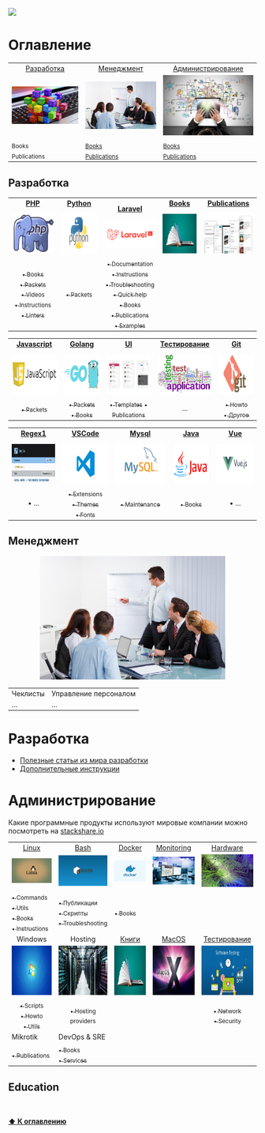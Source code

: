 ![](https://github.styleci.io/repos/7548986/shield?style=plastic)

# Оглавление
<table>
    <tr>
        <td align="center">
            <a href="#разработка">Разработка</a>
        </td>
        <td align="center">
            <a href="#менеджмент">Менеджмент</a>
        </td>
        <td align="center">
            <a href="#администрирование">Администрирование</a>
        </td>
    </tr>
    <tr>
        <td align="center">
            <a href="programming"><img src="Images/programming.jpg" width=300px;></a>
        </td>
        <td align="center">
            <a href="#management"><img src="Images/management.jpg" width=300px;></a>
        </td>
        <td align="center">
            <a href="#administration"><img src="Images/administration.jpg" width=300px;></a>
        </td> 
    </tr>
    <tr>
        <td>
            <sub>Books</sub><br/>
            <sub>Publications</sub>
        </td>
        <td>
            <sub><a href="/Management/Books/README.md">Books</a></sub><br/>
            <sub><a href="/Management/Publications/README.md">Publications</a></sub>
        </td>
        <td>
            <sub><a href="/Management/Books/README.md">Books</a></sub><br/>
            <sub><a href="/Management/Publications/README.md">Publications</a></sub>
        </td> 
    </tr>
</table>

## Разработка

<table>
    <tr>
        <td>
            <div align="center" style="height:30px">
                <a href="/Development/Laravel/README.md"><b>PHP</b></a>
            </div>
            <div align="center">
                <img src="Images/php.png" width="150" height="80">
            </div>
        </td>
        <td>
            <div align="center" style="height:30px">
                <a href="/Development/Python/.."><b>Python</b></a>
            </div>
            <div align="center">
                <img src="Images/python.jpg" width="150" height="80">
            </div>
        </td>
        <td>
            <div align="center" style="height:30px">
                <a href="/Development/Laravel/README.md"><b>Laravel</b></a>
            </div>
            <div align="center">
                <img src="Images/laravel.png" width="150">
            </div>
        </td>
        <td>
            <div align="center" style="height:30px">
                <a href="/Development/Books/README.md"><b>Books</b></a>
            </div>
            <div align="center">
                <img src="Images/books.jpg" width="150" height="80">
            </div>
        </td>
        <td>
            <div align="center" style="height:30px">
                <a href="/Development/Publications/README.md"><b>Publications</b></a>
            </div>
            <div align="center">
                <img src="Images/publications.png" width="150" height="80">
            </div>
        </td>
    </tr>
    <tr>
        <td align="center">
            <a href="/Development/PHP/Books/README.md"><sub>&bull; Books</sub></a><br/>
            <a href="/Development/PHP/Packets/README.md"><sub>&bull; Packets</sub></a><br/>
            <a href="/Development/PHP/Videos/README.md"><sub>&bull; Videos</sub></a></br>
            <a href="/Development/PHP/Instructions/README.md"><sub>&bull; Instructions</sub></a></br>
            <a href="/Development/PHP/Linters/README.md"><sub>&bull; Linters</sub></a></br>
        </td>
        <td align="center">
            <a href="/Development/Python/Packets/README.md"><sub>&bull; Packets</sub></a><br/>
        </td>
        <td align="center">
            <a href="/Development/Laravel/Documentation/README.md"><sub>&bull;  Documentation</sub></a><br/>
            <a href="/Development/Laravel/Instructions/"><sub>&bull;  Instructions</sub></a><br/>
            <a href="/Development/Laravel/Troubleshooting/README.md"><sub>&bull;  Troubleshooting</sub></a><br/>
            <a href="/Development/Laravel/QuickHelp/README.md"><sub>&bull;  Quick help</sub></a><br/>
            <a href="/Development/PHP/Books/README.md"><sub>&bull;  Books</sub></a><br/>
            <a href="/Development/Laravel/Publications/README.md"><sub>&bull;  Publications</sub></a><br/>
            <a href="/Development/Laravel/Examples/README.md"><sub>&bull;  Examples</sub></a>
        </td>
        <td align="center">
        </td>
    </tr>
    </table>
    <table>
    <tr>
        <td>
            <div align="center" style="height:30px">
                <a href="#"><b>Javascript</b></a>
            </div>
            <div align="center">
                <img src="Images/javascript.png" width="150" height="80">
            </div>
        </td>
        <td>
            <div align="center" style="height:30px">
                <a href="#"><b>Golang</b></a>
            </div>
            <div align="center">
                <img src="Images/golang.png" width="150" height="80">
            </div>
        </td>
        <td>
            <div align="center" style="height:30px">
                <a href="/Development/UI/README.md"><b>UI</b></a>
            </div>
            <div align="center">
                <img src="Images/ui.png" width="150" height="80">
            </div>
        </td>
        <td>
            <div align="center" style="height:30px">
                <a href="/Development/Testing/README.md"><b>Тестирование</b></a>
            </div>
            <div align="center">
                <img src="Images/testing.png" width="150" height="80">
            </div>
        </td>
        <td>
            <div align="center" style="height:30px">
                <a href="#"><b>Git</b></a>
            </div>
            <div align="center">
                <img src="Images/git.png" width="150" height="80">
            </div>
        </td>
    </tr>
    <tr>
    </tr>
    <tr>
        <td align="center">
            <a href="/Development/Javascript/Packets/README.md"><sub>&bull; Packets</sub></a>
        </td>
        <td align="center">
            <a href="/Development/Golang/Packets/README.md"><sub>&bull; Packets</sub></a><br/>
            <a href="/Development/Golang/Books/README.md"><sub>&bull; Books</sub></a>
        </td>
        <td align="center">
             <a href="/Development/UI/Publications/README.md"><sub>&bull; Templates</sub></a>
             <a href="/Development/UI/Publications/README.md"><sub>&bull; Publications</sub></a>
        </td>
        <td align="center">
            ...
        </td>
        <td align="center">
            <a href="/Development/Git/Howto/README.md"><sub>&bull; Howto</sub></a><br/>
            <a href="/Development/Git/Others/README.md"><sub>&bull; Другое</sub></a>
        </td>
    </tr>
    </table>
    <table>
    <tr>
        <td>
            <div align="center" style="height:30px">
                <a href="/Development/Regex/README.md"><b>Regex1</b></a>
            </div>
            <div align="center">
                <img src="Images/regex.png" width="150" height="80">
            </div>
        </td>
        <td>
            <div align="center" style="height:30px">
                <a href="/Development/Regex/README.md"><b>VSCode</b></a>
            </div>
            <div align="center">
                <img src="Images/vscode.jpg" width="150" height="80">
            </div>
        </td>
        <td>
            <div align="center" style="height:30px">
                <a href="/Development/Mysql/README.md"><b>Mysql</b></a>
            </div>
            <div align="center">
                <img src="Images/mysql.jpg" width="150" height="80">
            </div>
        </td>
        <td>
            <div align="center" style="height:30px">
                <a href="/Development/Java/README.md"><b>Java</b></a>
            </div>
            <div align="center">
                <img src="Images/java.jpg" width="150" height="80">
            </div>
        </td>
        <td>
            <div align="center" style="height:30px">
                <a href="/Development/VueJs/README.md"><b>Vue</b></a>
            </div>
            <div align="center">
                <img src="Images/vuejs.jpg" width="150" height="80">
            </div>
        </td>
    </tr>
    <tr>
        <td align="center">
            &bull; ...
        </td>
        <td align="center">
            <a href="/Development/VSCode/Extensions/README.md"><sub>&bull; Extensions</sub></a><br/>
            <a href="/Development/VSCode/Themes/README.md"><sub>&bull; Themes</sub></a><br/>
            <a href="/Development/VSCode/Fonts/README.md"><sub>&bull; Fonts</sub></a>
        </td>
        <td align="center">
            <a href="/Development/Mysql/Administration/README.md"><sub>&bull; Maintenance</sub></a>
        </td>
        <td align="center">
            <a href="/Development/Java/Books/README.md"><sub>&bull; Books</sub></a>
        </td>
        <td align="center">
            &bull; ...
        </td>
    </tr>
</table>


## Менеджмент
<p align="center">
    <img src="Images/management.jpg" height=250px;>
</p>

<table>
    <tr>
        <td align="center">
            Чеклисты
        </td>
        <td align="center">
            Управление персоналом
        </td>
    </tr>
    <tr>
        <td>
            ...
        </td>
        <td>
            ...
        </td>
    </tr>
</table>


# Разработка

* [Полезные статьи из мира разработки](Development/Docs)
* [Дополнительные инструкции](/Development/PHP_Packets/Instructions)

# Администрирование

Какие программные продукты используют мировые компании можно посмотреть на [stackshare.io](https://stackshare.io/)

<table>
    <tr>
        <td align="center">
            <a href="/DevOps/Bash/">Linux</a><br/>
        </td>
        <td align="center">
            <a href="/DevOps/Bash/">Bash</a><br/>
        </td>
        <td align="center">
            <a href="/Administration/Docker/README.md">Docker</a><br/>
        </td>
        <td align="center">
            <a href="/DevOps/Monitoring/README.md">Monitoring</a>
        </td>
        <td align="center">
            <a href="/Hardware">Hardware</a>
        </td>
    </tr>
    <tr>
        <td align="center">
            <img src="Images/linux.jpg" width="150">
        </td>
        <td align="center">
            <img src="Images/bash.jpg" width="150">
        </td>
        <td align="center">
            <img src="Images/docker.jpg" width="150">
        </td>
        <td align="center">
            <img src="Images/monitoring.jpg" width="150">
        </td>
        <td align="center">
            <img src="Images/hardware.jpg" width="150">
        </td>
    </tr>
    <tr>
        <td>
            <a href="/Administration/Linux_Commands/README.md"><sub>&bull; Commands</sub></a><br/>
            <a href="/Administration/Linux_Utils/README.md"><sub>&bull; Utils</sub></a><br/>
            <a href="#"><sub>&bull; Books</sub></a><br/>
            <a href="/Administration/Linux/Instructions/README.md"><sub>&bull; Instructions</sub></a><br/>
        </td>
        <td>
            <a href="/DevOps/Bash/Publications/README.md"><sub>&bull; Публикации</sub></a><br/>
            <a href="/DevOps/Bash/Scripts/.."><sub>&bull; Скрипты</sub></a><br/>
            <a href="/DevOps/Bash/Torubleshooting/"><sub>&bull; Troubleshooting</sub></a>
        </td>
        <td>
            <a href="/Administration/Docker/Books/README.md"><sub>&bull; Books</sub></a><br/>
        </td>
    </tr>
    <tr>
        <td align="center">
            Windows
        </td>
        <td align="center">
            Hosting
        </td>
        <td align="center">
            <a href="/DevOps/Books/README.md">Книги</a>
        </td>
        <td align="center">
            <a href="/DevOps/MacOS/README.md">MacOS</a>
        </td>
        <td align="center">
            <a href="#">Тестирование</a>
        </td>
    </tr>
    <tr>
        <td align="center">
             <img src="Images/windows.jpg" width="150" height="100">
        </td>
        <td align="center">
            <img src="Images/hosting.jpg" width="150" height="100">
        </td>
        <td align="center">
            <img src="Images/books.jpg" width="150" height="100">
        </td>
        <td align="center">
            <img src="Images/macos.jpeg" width="150" height="100">
        </td>
        <td align="center">
            <img src="Images/testing.jpg" width="150" height="100">
        </td>
    </tr>
    <tr>
        <td align="center">
            <a href="/Administration/Windows/Scripts/README.md/"><sub>&bull; Scripts</sub></a><br/>
            <a href="/Administration/Windows/Howto/README.md/"><sub>&bull; Howto</sub></a><br/>
            <a href="/Administration/Windows/Utils/README.md"><sub>&bull; Utils</sub></a>
        </td>
        <td align="center">
            <a href="/Administration/Hosting/Providers/README.md"><sub>&bull; Hosting providers</sub></a><br/>
        </td>
        <td align="center">
        </td>
        <td align="center">
        </td>
        <td align="center">
            <a href="/Administration/Testing/Network"><sub>&bull; Network</sub></a><br/>
            <a href="/Administration/Testing/Security"><sub>&bull; Security</sub></a>
        </td>
    </tr>
    <tr>
        <td>
            Mikrotik</a>
        </td>
        <td>
            DevOps & SRE</a>
        </td>
    </tr>
    <tr>
        <td>
            <a href="/Administration/Mikrotik/Publications/README.md"><sub>&bull; Publications</sub></a>
        </td>
        <td>
            <a href="/Administration/DevOps_SRE/Books/README.md"><sub>&bull; Books</sub></a><br/>
            <a href="/Administration/DevOps_SRE/Services/README.md"><sub>&bull; Services</sub></a>
        </td>
    </tr>
</table>

## Education
<p align="center">
    <img src="" height=250px;>
</p>


**[⬆ К оглавлению](#Оглавление)**
